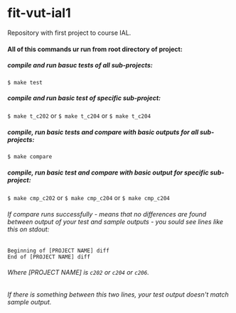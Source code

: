 # fit-vut-ial1
Repository with first project to course IAL.

#### All of this commands ur run from root directory of project:
##### compile and run basuc tests of all sub-projects:
```$ make test```

##### compile and run basic test of specific sub-project:
`$ make t_c202` or `$ make t_c204` or `$ make t_c204`

##### compile, run basic tests and compare with basic outputs for all sub-projects:
```$ make compare```

##### compile, run basic test and compare with basic output for specific sub-project:
`$ make cmp_c202` or `$ make cmp_c204` or `$ make cmp_c204`

###### If compare runs successfully - means that no differences are found between output of your test and sample outputs - you sould see lines like this on stdout: 

```
Beginning of [PROJECT NAME] diff
End of [PROJECT NAME] diff
```

###### Where [PROJECT NAME] is `c202` or `c204` or `c206`.

###### If there is something between this two lines, your test output doesn't match sample output.
